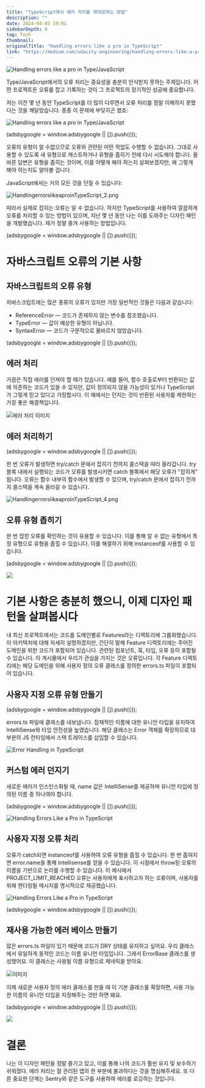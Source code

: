 ```yaml
---
title: "TypeScript에서 에러 처리를 제대로하는 방법"
description: ""
date: 2024-04-05 19:01
sidebarDepth: 0
tag: Tech
thumbnail: 
originalTitle: "Handling errors like a pro in TypeScript"
link: "https://medium.com/udacity-engineering/handling-errors-like-a-pro-in-typescript-d7a314ad4991"
---
```



![Handling errors like a pro in Type/JavaScript](./img/HandlingerrorslikeaproinTypeScript_0.png)

Type/JavaScript에서의 오류 처리는 중요성을 충분히 인식받지 못하는 주제입니다. 어떤 프로젝트든 오류를 잡고 기록하는 것이 그 프로젝트의 장기적인 성공에 중요합니다.

저는 이전 몇 년 동안 TypeScript를 더 많이 다루면서 오류 처리를 정말 이해하지 못했다는 것을 깨달았습니다. 종종 이 문제에 부딪히곤 했죠:

![Handling errors like a pro in Type/JavaScript](./img/HandlingerrorslikeaproinTypeScript_1.png)

<!-- ui-log 수평형 -->
<ins class="adsbygoogle"
  style="display:block"
  data-ad-client="ca-pub-4877378276818686"
  data-ad-slot="9743150776"
  data-ad-format="auto"
  data-full-width-responsive="true"></ins>
<component is="script">
(adsbygoogle = window.adsbygoogle || []).push({});
</component>

오류의 유형이 알 수없으므로 오류와 관련된 어떤 작업도 수행할 수 없습니다. 그대로 사용할 수 있도록 새 유형으로 캐스트하거나 유형을 좁히기 전에 다시 시도해야 합니다. 올바른 답변은 유형을 좁히는 것이며, 이를 어떻게 해야 하는지 살펴보겠지만, 왜 그렇게 해야 하는지도 알아볼 겁니다.

JavaScript에서는 거의 모든 것을 던질 수 있습니다:

![HandlingerrorslikeaproinTypeScript_2.png](./img/HandlingerrorslikeaproinTypeScript_2.png)

따라서 실제로 잡히는 오류는 알 수 없습니다. 하지만 TypeScript를 사용하여 깔끔하게 오류를 처리할 수 있는 방법이 있으며, 지난 몇 년 동안 나는 이를 도와주는 디자인 패턴을 개발했습니다. 제가 정말 즐겨 사용하는 방법입니다.

<!-- ui-log 수평형 -->
<ins class="adsbygoogle"
  style="display:block"
  data-ad-client="ca-pub-4877378276818686"
  data-ad-slot="9743150776"
  data-ad-format="auto"
  data-full-width-responsive="true"></ins>
<component is="script">
(adsbygoogle = window.adsbygoogle || []).push({});
</component>

# 자바스크립트 오류의 기본 사항

## 자바스크립트의 오류 유형

자바스크립트에는 많은 종류의 오류가 있지만 가장 일반적인 것들은 다음과 같습니다:

- ReferenceError — 코드가 존재하지 않는 변수를 참조했습니다.
- TypeError — 값이 예상한 유형이 아닙니다.
- SyntaxError — 코드가 구문적으로 올바르지 않았습니다.

<!-- ui-log 수평형 -->
<ins class="adsbygoogle"
  style="display:block"
  data-ad-client="ca-pub-4877378276818686"
  data-ad-slot="9743150776"
  data-ad-format="auto"
  data-full-width-responsive="true"></ins>
<component is="script">
(adsbygoogle = window.adsbygoogle || []).push({});
</component>

## 에러 처리

가끔은 직접 에러를 던져야 할 때가 있습니다. 예를 들어, 함수 호출로부터 반환되는 값에 의존하는 코드가 있을 수 있지만, 값이 정의되지 않을 가능성이 있거나 TypeScript가 그렇게 믿고 있다고 가정합시다. 이 예에서는 던지는 것이 반환된 사용자를 제한하는 가장 좋은 해결책입니다.

![에러 처리 이미지](./img/HandlingerrorslikeaproinTypeScript_3.png)

## 에러 처리하기

<!-- ui-log 수평형 -->
<ins class="adsbygoogle"
  style="display:block"
  data-ad-client="ca-pub-4877378276818686"
  data-ad-slot="9743150776"
  data-ad-format="auto"
  data-full-width-responsive="true"></ins>
<component is="script">
(adsbygoogle = window.adsbygoogle || []).push({});
</component>

한 번 오류가 발생하면 try/catch 문에서 잡히기 전까지 콜스택을 따라 올라갑니다. try 블록 내에서 실행되는 코드가 오류를 발생시키면 catch 블록에서 해당 오류가 "잡히게" 됩니다. 오류는 함수 내부의 함수에서 발생할 수 있으며, try/catch 문에서 잡히기 전까지 콜스택을 계속 올라갈 수 있습니다.

![HandlingerrorslikeaproinTypeScript_4.png](./img/HandlingerrorslikeaproinTypeScript_4.png)

## 오류 유형 좁히기

한 번 잡힌 오류를 확인하는 것이 유용할 수 있습니다. 이를 통해 알 수 없는 유형에서 특정 유형으로 유형을 좁힐 수 있습니다. 이를 해결하기 위해 instanceof를 사용할 수 있습니다.

<!-- ui-log 수평형 -->
<ins class="adsbygoogle"
  style="display:block"
  data-ad-client="ca-pub-4877378276818686"
  data-ad-slot="9743150776"
  data-ad-format="auto"
  data-full-width-responsive="true"></ins>
<component is="script">
(adsbygoogle = window.adsbygoogle || []).push({});
</component>

<img src="./img/HandlingerrorslikeaproinTypeScript_5.png" />

# 기본 사항은 충분히 했으니, 이제 디자인 패턴을 살펴봅시다

내 최신 프로젝트에서는 코드를 도메인별로 Features라는 디렉토리에 그룹화했습니다. 이 아키텍처에 대해 자세히 설명하겠지만, 간단히 말해 Feature 디렉토리에는 주어진 도메인을 위한 코드가 포함되어 있습니다. 관련된 컴포넌트, 훅, 타입, 오류 등이 포함될 수 있습니다. 이 게시물에서 우리가 관심을 가지는 것은 오류입니다. 각 Feature 디렉토리에는 해당 도메인을 위해 사용자 정의 오류 클래스를 정의한 errors.ts 파일이 포함되어 있습니다.

## 사용자 지정 오류 유형 만들기

<!-- ui-log 수평형 -->
<ins class="adsbygoogle"
  style="display:block"
  data-ad-client="ca-pub-4877378276818686"
  data-ad-slot="9743150776"
  data-ad-format="auto"
  data-full-width-responsive="true"></ins>
<component is="script">
(adsbygoogle = window.adsbygoogle || []).push({});
</component>

errors.ts 파일에 클래스를 내보냅니다. 잠재적인 이름에 대한 유니언 타입을 유지하여 IntelliSense와 타입 안전성을 높였습니다. 해당 클래스는 Error 객체를 확장하므로 대부분의 JS 런타임에서 스택 트레이스를 삽입할 수 있습니다.

![Error Handling in TypeScript](./img/HandlingerrorslikeaproinTypeScript_6.png)

## 커스텀 에러 던지기

새로운 에러가 인스턴스화될 때, name 값은 IntelliSense를 제공하며 유니언 타입에 정의된 이름 중 하나여야 합니다.

<!-- ui-log 수평형 -->
<ins class="adsbygoogle"
  style="display:block"
  data-ad-client="ca-pub-4877378276818686"
  data-ad-slot="9743150776"
  data-ad-format="auto"
  data-full-width-responsive="true"></ins>
<component is="script">
(adsbygoogle = window.adsbygoogle || []).push({});
</component>

![Handling Errors Like a Pro in TypeScript](./img/HandlingerrorslikeaproinTypeScript_7.png)

## 사용자 지정 오류 처리

오류가 catch되면 instanceof를 사용하여 오류 유형을 좁힐 수 있습니다. 한 번 좁혀지면 error.name을 통해 Intellisense를 얻을 수 있습니다. 이 시점에서 throw된 오류의 이름을 기반으로 논리를 수행할 수 있습니다. 이 예시에서 PROJECT_LIMIT_REACHED 오류는 사용자에게 표시하고자 하는 오류이며, 사용자를 위해 렌더링될 메시지를 명시적으로 제공했습니다.

![Handling Errors Like a Pro in TypeScript](./img/HandlingerrorslikeaproinTypeScript_8.png)

<!-- ui-log 수평형 -->
<ins class="adsbygoogle"
  style="display:block"
  data-ad-client="ca-pub-4877378276818686"
  data-ad-slot="9743150776"
  data-ad-format="auto"
  data-full-width-responsive="true"></ins>
<component is="script">
(adsbygoogle = window.adsbygoogle || []).push({});
</component>

## 재사용 가능한 에러 베이스 만들기

많은 errors.ts 파일이 있기 때문에 코드가 DRY 상태를 유지하고 싶어요. 우리 클래스에서 유일하게 동적인 코드는 이름 유니언 타입입니다. 그래서 ErrorBase 클래스를 생성했어요. 이 클래스는 사용될 이름 유형으로 제네릭을 받아요.

![이미지](./img/HandlingerrorslikeaproinTypeScript_9.png)

이제 새로운 사용자 정의 에러 클래스를 만들 때 이 기본 클래스를 확장하면, 사용 가능한 이름의 유니언 타입을 지정해주는 것만 하면 돼요.

<!-- ui-log 수평형 -->
<ins class="adsbygoogle"
  style="display:block"
  data-ad-client="ca-pub-4877378276818686"
  data-ad-slot="9743150776"
  data-ad-format="auto"
  data-full-width-responsive="true"></ins>
<component is="script">
(adsbygoogle = window.adsbygoogle || []).push({});
</component>

<img src="./img/HandlingerrorslikeaproinTypeScript_10.png" />

# 결론

나는 이 디자인 패턴을 정말 즐기고 있고, 이를 통해 나의 코드가 훨씬 유지 및 보수하기 쉬워졌다. 에러 처리는 잘 관리된 앱의 한 부분에 불과하다는 것을 명심해주세요. 또 다른 중요한 단계는 Sentry와 같은 도구를 사용하여 에러를 로깅하는 것입니다.
